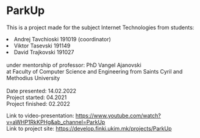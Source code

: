 # ParkUp
This is a project made for the subject Internet Technologies from students: <br />
<li> Andrej Tavchioski 191019 (coordinator) </li>  
<li> Viktor Tasevski 191149 </li> 
<li> David Trajkovski 191027 </li> 
<br>
under mentorship of professor: PhD Vangel Ajanovski <br />
at Faculty of Computer Science and Engineering from Saints Cyril and Methodius University 
<br>
<br>
Date presented: 14.02.2022 <br />
Project started: 04.2021 <br />
Project finished: 02.2022 <br />
 
Link to video-presentation: https://www.youtube.com/watch?v=aWHP1RkKPHg&ab_channel=ParkUp <br />
Link to project site: https://develop.finki.ukim.mk/projects/ParkUp <br />
